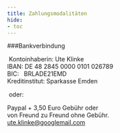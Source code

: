 ```yaml
---
title: Zahlungsmodalitäten
hide:
- toc
---
```




###Bankverbindung  

​
Kontoinhaberin: Ute Klinke  
IBAN: DE 48 2845 0000 0101 026789  
BIC:   BRLADE21EMD  
Kreditinstitut: Sparkasse Emden  

​
oder:  


Paypal + 3,50 Euro Gebühr oder  
von Freund zu Freund ohne Gebühr.  
ute.klinke@googlemail.com  
